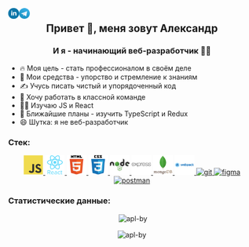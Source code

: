   <a href="https://linkedin.com/in/apl-by" target="_blank">
    <img align="left" src="./icons/linkedin.svg" alt="apl-by linkedin" width="22px" />
  </a>
  <a href="https://t.me/apl_by" target="_blank">
    <img align="left" alt="apl-by telegram" width="22px" src="./icons/telegram.svg" />
  </a>  
<h2 align="center">Привет 👋, меня зовут Александр</h1>
<h3 align="center">    И я - начинающий веб-разработчик 👨‍💻</h3>

- 🔥  Моя цель - стать профессионалом в своём деле
- 💪 Мои средства - упорство и стремление к знаниям
- ✍️ Учусь писать чистый и упорядоченный код
- 🤝 Хочу работать в классной команде   
- 👨‍💻 Изучаю JS и React
- 📝 Ближайшие планы - изучить TypeScript и Redux
- 😄 Шутка: я не веб-разработчик


<h3 align="left">Стек:</h3>
<p align="center">  
  <a href="https://developer.mozilla.org/en-US/docs/Web/JavaScript" target="_blank">
    <img src="https://raw.githubusercontent.com/devicons/devicon/master/icons/javascript/javascript-original.svg" alt="javascript" width="40" height="40"/>
  </a> 
  <a href="https://reactjs.org/" target="_blank">
    <img src="https://raw.githubusercontent.com/devicons/devicon/master/icons/react/react-original-wordmark.svg" alt="react" width="40" height="40"/>
  </a> 
  <a href="https://www.w3.org/html/" target="_blank">
    <img src="https://raw.githubusercontent.com/devicons/devicon/master/icons/html5/html5-original-wordmark.svg" alt="html5" width="40" height="40"/>
  </a> 
  <a href="https://www.w3schools.com/css/" target="_blank">
    <img src="https://raw.githubusercontent.com/devicons/devicon/master/icons/css3/css3-original-wordmark.svg" alt="css3" width="40" height="40"/>
  </a>  
  <a href="https://nodejs.org" target="_blank">
    <img src="https://raw.githubusercontent.com/devicons/devicon/master/icons/nodejs/nodejs-original-wordmark.svg" alt="nodejs" width="40" height="40"/>
  </a>
  <a href="https://expressjs.com" target="_blank">
    <img src="https://raw.githubusercontent.com/devicons/devicon/master/icons/express/express-original-wordmark.svg" alt="express" width="40" height="40"/>
  </a>  
  <a href="https://www.mongodb.com/" target="_blank">
    <img src="https://raw.githubusercontent.com/devicons/devicon/master/icons/mongodb/mongodb-original-wordmark.svg" alt="mongodb" width="40" height="40"/>
  </a> 
  <a href="https://webpack.js.org" target="_blank">
    <img src="https://raw.githubusercontent.com/devicons/devicon/d00d0969292a6569d45b06d3f350f463a0107b0d/icons/webpack/webpack-original-wordmark.svg" alt="webpack" width="40" height="40"/>
  </a> 
  <a href="https://git-scm.com/" target="_blank">
    <img src="https://www.vectorlogo.zone/logos/git-scm/git-scm-icon.svg" alt="git" width="40" height="40"/>
  </a> 
  <a href="https://www.figma.com/" target="_blank">
    <img src="https://www.vectorlogo.zone/logos/figma/figma-icon.svg" alt="figma" width="40" height="40"/>
  </a>  
  <a href="https://postman.com" target="_blank">
    <img src="https://www.vectorlogo.zone/logos/getpostman/getpostman-icon.svg" alt="postman" width="40" height="40"/>
  </a>  
</p>


<h3 align="left">Статистические данные:</h3>
 
  <p align="center">&nbsp;<img align="center" src="https://github-readme-stats.vercel.app/api?username=Apl-by&show_icons=true&locale=en" alt="apl-by" /></p>

  <p align="center"><img align="center" src="https://github-readme-stats.vercel.app/api/top-langs?username=Apl-by&show_icons=true&locale=en&layout=compact" alt="apl-by" /></p>
